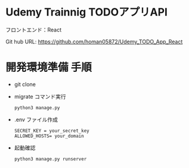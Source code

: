 # Udemy Trainnig TODOアプリAPI
フロントエンド：React

Git hub URL:
[https://github.com/homan05872/Udemy_TODO_App_React ](https://github.com/homan05872/Udemy_TODO_App_React)

# 開発環境準備 手順
- git clone
- migrate コマンド実行

    ```
    python3 manage.py
    ```
- .env ファイル作成

    ```
    SECRET_KEY = your_secret_key
    ALLOWED_HOSTS= your_domain
    ```
- 起動確認

    ```
    python3 manage.py runserver
    ```

